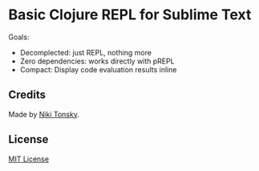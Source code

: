 # Basic Clojure REPL for Sublime Text

Goals:

- Decomplected: just REPL, nothing more
- Zero dependencies: works directly with pREPL
- Compact: Display code evaluation results inline

## Credits

Made by [Niki Tonsky](https://twitter.com/nikitonsky).

## License

[MIT License](./LICENSE.txt)
